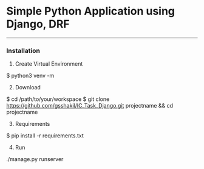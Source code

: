 <h1>Simple Python Application using Django, DRF</h1>
<hr>

<h3>Installation</h3>

1. Create Virtual Environment

$ python3 venv -m <name>

2. Download

$ cd /path/to/your/workspace
$ git clone https://github.com/gsshakil/IC_Task_Django.git projectname && cd projectname

3. Requirements

$ pip install -r requirements.txt

4. Run

./manage.py runserver
